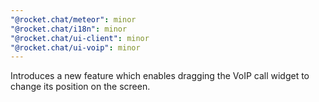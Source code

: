 ```yaml
---
"@rocket.chat/meteor": minor
"@rocket.chat/i18n": minor
"@rocket.chat/ui-client": minor
"@rocket.chat/ui-voip": minor
---
```


Introduces a new feature which enables dragging the VoIP call widget to change its position on the screen.
